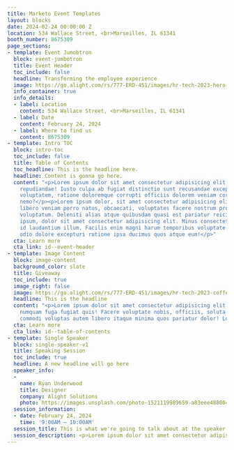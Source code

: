 ```yaml
---
title: Marketo Event Templates
layout: blocks
date: 2024-02-24 00:00:00 Z
location: 534 Wallace Street, <br>Marseilles, IL 61341
booth_number: 8675309
page_sections:
- template: Event Jumobtron
  block: event-jumbotron
  title: Event Header
  toc_include: false
  headline: Transforming the employee experience
  image: https://go.alight.com/rs/777-ERD-451/images/hr-tech-2023-hero.jpg
  info_container: true
  info_details:
  - label: Location
    content: 534 Wallace Street, <br>Marseilles, IL 61341
  - label: Date
    content: February 24, 2024
  - label: Where to find us
    content: 8675309
- template: Intro TOC
  block: intro-toc
  toc_include: false
  title: Table of Contents
  toc_headline: This is the headline here.
  headline: Content is gonna go here.
  content: "<p>Lorem ipsum dolor sit amet consectetur adipisicing elit. Vel, tenetur
    repudiandae! Iusto culpa ab fugiat distinctio sunt recusandae excepturi soluta
    voluptatem, ratione doloremque corrupti officiis dolorem veniam corporis error
    nemo?</p><p>Lorem ipsum dolor, sit amet consectetur adipisicing elit. Odio dolor
    libero veniam porro natus, obcaecati, voluptates facere nostrum provident iste
    voluptatum. Deleniti alias atque quibusdam quasi est pariatur reiciendis vel.</p><p>Lorem
    ipsum, dolor sit amet consectetur adipisicing elit. Minus consectetur perspiciatis
    id laudantium illum. Facilis enim magni harum temporibus voluptate, consequuntur,
    odio dolore excepturi ratione ipsa ducimus quos atque eum!</p>"
  cta: Learn more
  cta_link: id--event-header
- template: Image Content
  block: image-content
  background_color: slate
  title: Giveaway
  toc_include: true
  image_right: false
  image: https://go.alight.com/rs/777-ERD-451/images/hr-tech-2023-coffee-photo.jpg
  headline: This is the headline
  content: "<p>Lorem ipsum dolor sit amet consectetur adipisicing elit. Autem quo
    numquam fuga fugiat quis! Facere voluptate nobis, officiis, soluta ducimus ad,
    commodi voluptas autem libero itaque minima quos pariatur dolor! Lorem ipsum dolor sit amet consectetur adipisicing elit. Autem quo numquam fuga fugiat quis!</p>"
  cta: Learn more
  cta_link: id--table-of-contents
- template: Single Speaker
  block: single-speaker-v1
  title: Speaking Session
  toc_include: true
  headline: A new headline will go here
  speaker_info:
  - 
    name: Ryan Underwood
    title: Designer
    company: Alight Solutions
    photo: https://images.unsplash.com/photo-1521119989659-a83eee488004?q=80&w=3423&auto=format&fit=crop&ixlib=rb-4.0.3&ixid=M3wxMjA3fDB8MHxwaG90by1wYWdlfHx8fGVufDB8fHx8fA%3D%3D
  session_information:
  - date: February 24, 2024
    time: '9:00AM — 10:00AM'
  session_title: This is what we're going to talk about at the speaker session
  session_description: <p>Lorem ipsum dolor sit amet consectetur adipisicing elit. Autem quo numquam fuga fugiat quis! Facere voluptate nobis, officiis, soluta ducimus ad, commodi voluptas autem libero itaque minima quos pariatur dolor! Lorem ipsum dolor sit amet consectetur adipisicing elit. Autem quo numquam fuga fugiat quis!</p><ul class="icon-list"><li>Lorem ipsum dolor sit amet consectetur adipisicing elit.</li><li>Lorem ipsum dolor sit amet consectetur adipisicing elit.</li><li> Lorem ipsum dolor sit amet consectetur adipisicing elit.</li><li>Lorem ipsum dolor sit amet consectetur adipisicing elit.</li><li>Lorem ipsum dolor sit amet consectetur adipisicing elit.</li></ul><p>Lorem ipsum dolor sit amet consectetur adipisicing elit. Autem quo numquam fuga fugiat quis! Facere voluptate nobis, officiis, soluta ducimus ad, commodi voluptas autem libero itaque minima quos pariatur dolor! Lorem ipsum dolor sit amet consectetur adipisicing elit. Autem quo numquam fuga fugiat quis!</p>
---
```


